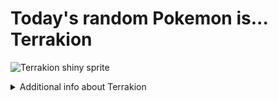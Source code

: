 # Today's random Pokemon is... Terrakion

![Terrakion shiny sprite](https://raw.githubusercontent.com/PokeAPI/sprites/master/sprites/pokemon/shiny/639.png)

<details>
<summary>Additional info about Terrakion</summary>

| srpite type | image |
|------|------|
| back_default | ![Terrakion back_default sprite](https://raw.githubusercontent.com/PokeAPI/sprites/master/sprites/pokemon/back/639.png) |
| back_shiny | ![Terrakion back_shiny sprite](https://raw.githubusercontent.com/PokeAPI/sprites/master/sprites/pokemon/back/shiny/639.png) |
| front_default | ![Terrakion front_default sprite](https://raw.githubusercontent.com/PokeAPI/sprites/master/sprites/pokemon/639.png) | </details>